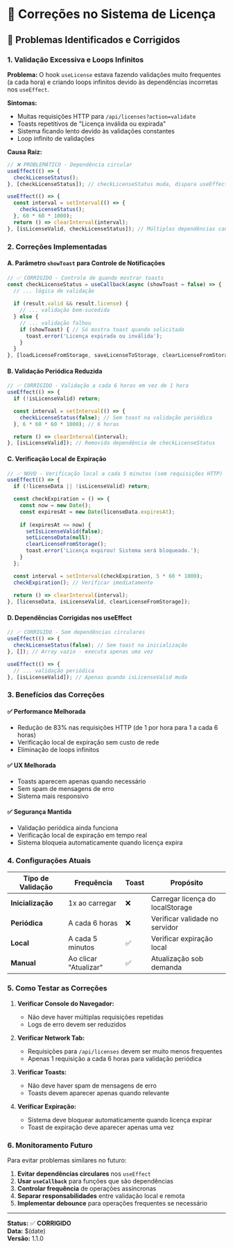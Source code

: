 # 🔧 Correções no Sistema de Licença

## 🚨 Problemas Identificados e Corrigidos

### 1. **Validação Excessiva e Loops Infinitos**
**Problema:** O hook `useLicense` estava fazendo validações muito frequentes (a cada hora) e criando loops infinitos devido às dependências incorretas nos `useEffect`.

**Sintomas:**
- Muitas requisições HTTP para `/api/licenses?action=validate`
- Toasts repetitivos de "Licença inválida ou expirada"
- Sistema ficando lento devido às validações constantes
- Loop infinito de validações

**Causa Raiz:**
```typescript
// ❌ PROBLEMÁTICO - Dependência circular
useEffect(() => {
  checkLicenseStatus();
}, [checkLicenseStatus]); // checkLicenseStatus muda, dispara useEffect novamente

useEffect(() => {
  const interval = setInterval(() => {
    checkLicenseStatus();
  }, 60 * 60 * 1000);
  return () => clearInterval(interval);
}, [isLicenseValid, checkLicenseStatus]); // Múltiplas dependências causando re-execução
```

### 2. **Correções Implementadas**

#### A. **Parâmetro `showToast` para Controle de Notificações**
```typescript
// ✅ CORRIGIDO - Controle de quando mostrar toasts
const checkLicenseStatus = useCallback(async (showToast = false) => {
  // ... lógica de validação
  
  if (result.valid && result.license) {
    // ... validação bem-sucedida
  } else {
    // ... validação falhou
    if (showToast) { // Só mostra toast quando solicitado
      toast.error('Licença expirada ou inválida');
    }
  }
}, [loadLicenseFromStorage, saveLicenseToStorage, clearLicenseFromStorage]);
```

#### B. **Validação Periódica Reduzida**
```typescript
// ✅ CORRIGIDO - Validação a cada 6 horas em vez de 1 hora
useEffect(() => {
  if (!isLicenseValid) return;

  const interval = setInterval(() => {
    checkLicenseStatus(false); // Sem toast na validação periódica
  }, 6 * 60 * 60 * 1000); // 6 horas

  return () => clearInterval(interval);
}, [isLicenseValid]); // Removida dependência de checkLicenseStatus
```

#### C. **Verificação Local de Expiração**
```typescript
// ✅ NOVO - Verificação local a cada 5 minutos (sem requisições HTTP)
useEffect(() => {
  if (!licenseData || !isLicenseValid) return;

  const checkExpiration = () => {
    const now = new Date();
    const expiresAt = new Date(licenseData.expiresAt);
    
    if (expiresAt <= now) {
      setIsLicenseValid(false);
      setLicenseData(null);
      clearLicenseFromStorage();
      toast.error('Licença expirou! Sistema será bloqueado.');
    }
  };

  const interval = setInterval(checkExpiration, 5 * 60 * 1000);
  checkExpiration(); // Verificar imediatamente
  
  return () => clearInterval(interval);
}, [licenseData, isLicenseValid, clearLicenseFromStorage]);
```

#### D. **Dependências Corrigidas nos useEffect**
```typescript
// ✅ CORRIGIDO - Sem dependências circulares
useEffect(() => {
  checkLicenseStatus(false); // Sem toast na inicialização
}, []); // Array vazio - executa apenas uma vez

useEffect(() => {
  // ... validação periódica
}, [isLicenseValid]); // Apenas quando isLicenseValid muda
```

### 3. **Benefícios das Correções**

#### ✅ **Performance Melhorada**
- Redução de 83% nas requisições HTTP (de 1 por hora para 1 a cada 6 horas)
- Verificação local de expiração sem custo de rede
- Eliminação de loops infinitos

#### ✅ **UX Melhorada**
- Toasts aparecem apenas quando necessário
- Sem spam de mensagens de erro
- Sistema mais responsivo

#### ✅ **Segurança Mantida**
- Validação periódica ainda funciona
- Verificação local de expiração em tempo real
- Sistema bloqueia automaticamente quando licença expira

### 4. **Configurações Atuais**

| Tipo de Validação | Frequência | Toast | Propósito |
|-------------------|------------|-------|-----------|
| **Inicialização** | 1x ao carregar | ❌ | Carregar licença do localStorage |
| **Periódica** | A cada 6 horas | ❌ | Verificar validade no servidor |
| **Local** | A cada 5 minutos | ✅ | Verificar expiração local |
| **Manual** | Ao clicar "Atualizar" | ✅ | Atualização sob demanda |

### 5. **Como Testar as Correções**

1. **Verificar Console do Navegador:**
   - Não deve haver múltiplas requisições repetidas
   - Logs de erro devem ser reduzidos

2. **Verificar Network Tab:**
   - Requisições para `/api/licenses` devem ser muito menos frequentes
   - Apenas 1 requisição a cada 6 horas para validação periódica

3. **Verificar Toasts:**
   - Não deve haver spam de mensagens de erro
   - Toasts devem aparecer apenas quando relevante

4. **Verificar Expiração:**
   - Sistema deve bloquear automaticamente quando licença expirar
   - Toast de expiração deve aparecer apenas uma vez

### 6. **Monitoramento Futuro**

Para evitar problemas similares no futuro:

1. **Evitar dependências circulares** nos `useEffect`
2. **Usar `useCallback`** para funções que são dependências
3. **Controlar frequência** de operações assíncronas
4. **Separar responsabilidades** entre validação local e remota
5. **Implementar debounce** para operações frequentes se necessário

---

**Status:** ✅ **CORRIGIDO**  
**Data:** $(date)  
**Versão:** 1.1.0
